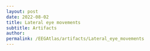 ```yaml
---
layout: post
date: 2022-08-02 
title: Lateral eye movements 
subtitle: Artifacts
author: 
permalink: /EEGAtlas/artifacts/Lateral_eye_movements
---
```



